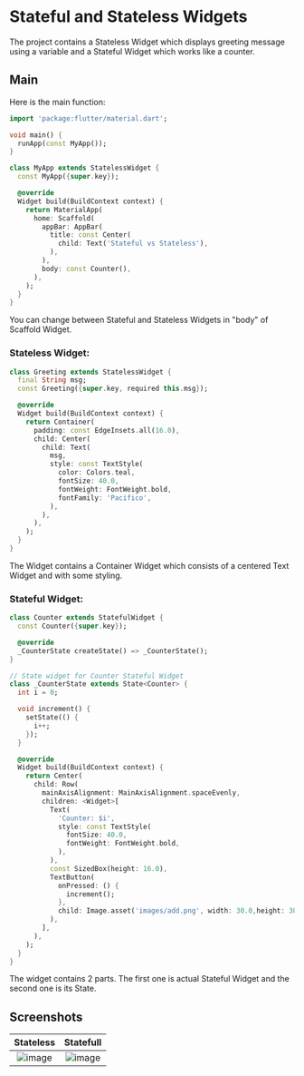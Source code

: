 
# Stateful and Stateless Widgets

The project contains a Stateless Widget which displays greeting message using a
variable and a Stateful Widget which works like a counter.



## Main
Here is the main function:
```dart
import 'package:flutter/material.dart';

void main() {
  runApp(const MyApp());
}

class MyApp extends StatelessWidget {
  const MyApp({super.key});

  @override
  Widget build(BuildContext context) {
    return MaterialApp(
      home: Scaffold(
        appBar: AppBar(
          title: const Center(
            child: Text('Stateful vs Stateless'),
          ),
        ),
        body: const Counter(),
      ),
    );
  }
}
```
You can change between Stateful and Stateless Widgets in "body" of Scaffold Widget.

### Stateless Widget:
```dart
class Greeting extends StatelessWidget {
  final String msg;
  const Greeting({super.key, required this.msg});

  @override
  Widget build(BuildContext context) {
    return Container(
      padding: const EdgeInsets.all(16.0),
      child: Center(
        child: Text(
          msg,
          style: const TextStyle(
            color: Colors.teal,
            fontSize: 40.0,
            fontWeight: FontWeight.bold,
            fontFamily: 'Pacifico',
          ),
        ),
      ),
    );
  }
}
```
The Widget contains a Container Widget which consists of a centered Text Widget and
with some styling.

### Stateful Widget:
```dart
class Counter extends StatefulWidget {
  const Counter({super.key});

  @override
  _CounterState createState() => _CounterState();
}

// State widget for Counter Stateful Widget
class _CounterState extends State<Counter> {
  int i = 0;

  void increment() {
    setState(() {
      i++;
    });
  }

  @override
  Widget build(BuildContext context) {
    return Center(
      child: Row(
        mainAxisAlignment: MainAxisAlignment.spaceEvenly,
        children: <Widget>[
          Text(
            'Counter: $i',
            style: const TextStyle(
              fontSize: 40.0,
              fontWeight: FontWeight.bold,
            ),
          ),
          const SizedBox(height: 16.0),
          TextButton(
            onPressed: () {
              increment();
            },
            child: Image.asset('images/add.png', width: 30.0,height: 30.0,),
          ),
        ],
      ),
    );
  }
}
```
The widget contains 2 parts. The first one is actual Stateful Widget and the second
one is its State.

## Screenshots

Stateless                          |  Statefull
:-------------------------:|:-------------------------:
![image](https://github.com/dw2rl/hw2/assets/105518343/2cc361b0-5a5a-45e2-87ba-8d3da2ca7ed2) |  ![image](https://github.com/dw2rl/hw2/assets/105518343/4d8a16e0-2cf1-4e75-a9de-f4fdde3ad7f5)

